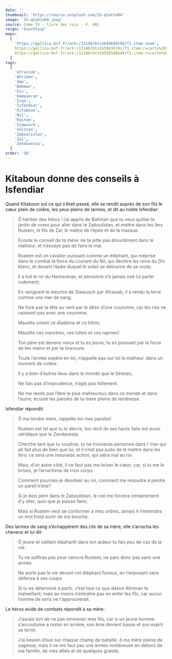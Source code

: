```yaml
---
date: ''
thumbnail: 'https://source.unsplash.com/IU-qCwVJuR4'
image: 'IU-qCwVJuR4.jpeg'
source: tome IV - livre des rois - P. 461
reign: 'Guschtasp'
maps:
  [
    'https://gallica.bnf.fr/ark:/12148/btv1b8468919d/f1.item.zoom',
    https://gallica.bnf.fr/ark:/12148/btv1b5963670z/f1.item.r=carte%20touran.zoom,
    https://gallica.bnf.fr/ark:/12148/btv1b550108649/f1.item.r=carte%20touran.zoom,
  ]
tags:
  [
    'Afrasiab',
    'Ahriman',
    'âme',
    'Bahman',
    'Div',
    'Hamaveran',
    'Iran',
    'Isfendiar',
    'Kitaboun',
    'Nil',
    'Rustem',
    'Siawusch',
    'Séistan',
    'Zaboulistan',
    'Zal',
    'Zendavesta',
  ]
order: '58'
---
```


# Kitaboun donne des conseils à Isfendiar

Quand Kitaboun sut ce qui s’était passé, elle se rendit auprès de son fils le cœur plein de colère, les yeux pleins de larmes, et dit au noble Isfendiar:

> Ô héritier des héros ! j’ai appris de Bahman que tu veux quitter le jardin de roses pour aller dans le Zaboulistan, et mettre dans les fers Rustem, le fils de Zal, le maître de l’épée et de la massue.
>
> Écoute le conseil de ta mère: ne te jette pas étourdiment dans le malheur, et n’essaye pas de faire le mal.
>
> Rustem est un cavalier puissant comme un éléphant, qui méprise dans le combat la force du courant du Nil, qui déchire les reins du Div blanc, et devant l’épée duquel le soleil se détourne de sa route;
>
> Il a tué le roi du Hamaveran, et personne n’a jamais osé lui parler rudement;
>
> En vengeant le meurtre de Siawusch par Afrasiab, il a rendu la terre comme une mer de sang.
>
> Ne livre pas ta tête au vent par le désir d’une couronne, car les rois ne naissent pas avec une couronne.
>
> Maudits soient ce diadème et ce trône;
>
> Maudits ces meurtres, ces luttes et ces rapines!
>
> Ton père est devenu vieux et tu es jeune; tu es puissant par la force de tes mains et par ta bravoure.
>
> Toute l’armée espère en toi; n’appelle pas sur toi le malheur, dans un moment de colère.
>
> Il y a bien d’autres lieux dans le monde que le Séistan;
>
> Ne fais pas d’imprudence, n’agis pas follement.
>
> Ne me rends pas l’être le plus malheureux dans ce monde et dans l’autre; écoute les paroles de ta mère pleine de tendresse.

Isfendiar répondit:

> Ô ma tendre mère, rappelle-toi mes paroles!
>
> Rustem est tel que tu le décris; ton récit de ses hauts faits est aussi véridique que le Zendavesta.
>
> Cherche tant que tu voudras, tu ne trouveras personne dans l’ Iran qui ait fait plus de bien que lui, et il n’est pas juste de le mettre dans les fers: ce sera une mauvaise action, qui siéra mal au roi.
>
> Mais, d’un autre côté, il ne faut pas me briser le cœur; car, si tu me le brises, je l’arracherai de mon corps.
>
> Comment pourrais-je désobéir au roi, comment me résoudre à perdre un pareil trône?
>
> Si je dois périr dans le Zaboulistan, le ciel me forcera certainement d’y aller, quoi que je puisse faire;
>
> Mais si Rustem veut se conformer à mes ordres, jamais il n’entendra un mot froid sortir de ma bouche.

Des larmes de sang s’échappèrent des cils de sa mère; elle s’arracha les cheveux et lui dit:

> Ô jeune et vaillant éléphant! dans ton ardeur tu fais peu de cas de la vie.
>
> Tu ne suffiras pas pour vaincre Rustem; ne pars donc pas sans une armée.
>
> Ne porte pas la vie devant cet éléphant furieux, en t’exposant sans défense à ses coups.
>
> Si tu es déterminé à partir, c’est tout ce que désire Ahriman le malveillant; mais au moins n’entraîne pas en enfer tes fils, car aucun homme de sens ne t’approuverait.

Le héros avide de combats répondit à sa mère:

> J’aurais tort de ne pas emmener mes fils; car si un jeune homme s’accoutume a rester en arrière, son âme devient basse et son esprit se ternit.
>
> J’ai besoin d’eux sur chaque champ de bataille, ô ma mère pleine de sagesse; mais il ne me faut pas une armée nombreuse en dehors de ma famille, de mes alliés et de quelques grands.
